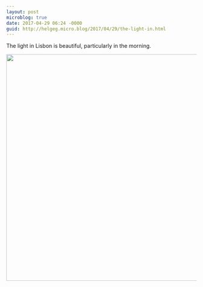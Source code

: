 ```yaml
---
layout: post
microblog: true
date: 2017-04-29 06:24 -0000
guid: http://helgeg.micro.blog/2017/04/29/the-light-in.html
---
```

The light in Lisbon is beautiful, particularly in the morning. 

<img src="http://helgeg.micro.blog/uploads/2017/bd77032629.jpg" width="600" height="600" style="height: auto" />
